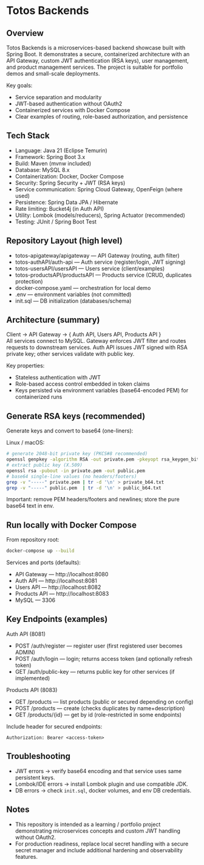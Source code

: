 # Totos Backends

## Overview

Totos Backends is a microservices-based backend showcase built with Spring Boot. It demonstrates a secure, containerized architecture with an API Gateway, custom JWT authentication (RSA keys), user management, and product management services. The project is suitable for portfolio demos and small-scale deployments.

Key goals:
- Service separation and modularity
- JWT-based authentication without OAuth2
- Containerized services with Docker Compose
- Clear examples of routing, role-based authorization, and persistence

## Tech Stack

- Language: Java 21 (Eclipse Temurin)
- Framework: Spring Boot 3.x
- Build: Maven (mvnw included)
- Database: MySQL 8.x
- Containerization: Docker, Docker Compose
- Security: Spring Security + JWT (RSA keys)
- Service communication: Spring Cloud Gateway, OpenFeign (where used)
- Persistence: Spring Data JPA / Hibernate
- Rate limiting: Bucket4j (in Auth API)
- Utility: Lombok (models/reducers), Spring Actuator (recommended)
- Testing: JUnit / Spring Boot Test

## Repository Layout (high level)

- totos-apigateway/apigateway — API Gateway (routing, auth filter)
- totos-authAPI/auth-api — Auth service (register/login, JWT signing)
- totos-usersAPI/usersAPI — Users service (client/examples)
- totos-productsAPI/productsAPI — Products service (CRUD, duplicates protection)
- docker-compose.yaml — orchestration for local demo
- .env — environment variables (not committed)
- init.sql — DB initialization (databases/schema)

## Architecture (summary)

Client -> API Gateway -> { Auth API, Users API, Products API }  
All services connect to MySQL. Gateway enforces JWT filter and routes requests to downstream services. Auth API issues JWT signed with RSA private key; other services validate with public key.

Key properties:
- Stateless authentication with JWT
- Role-based access control embedded in token claims
- Keys persisted via environment variables (base64-encoded PEM) for containerized runs

## Generate RSA keys (recommended)

Generate keys and convert to base64 (one-liners):

Linux / macOS:
```bash
# generate 2048-bit private key (PKCS#8 recommended)
openssl genpkey -algorithm RSA -out private.pem -pkeyopt rsa_keygen_bits:2048
# extract public key (X.509)
openssl rsa -pubout -in private.pem -out public.pem
# base64 single-line values (no headers/footers)
grep -v "-----" private.pem | tr -d '\n' > private_b64.txt
grep -v "-----" public.pem  | tr -d '\n' > public_b64.txt
```

Important: remove PEM headers/footers and newlines; store the pure base64 text in env.

## Run locally with Docker Compose

From repository root:

```bash
docker-compose up --build
```

Services and ports (defaults):
- API Gateway — http://localhost:8080
- Auth API — http://localhost:8081
- Users API — http://localhost:8082
- Products API — http://localhost:8083
- MySQL — 3306

## Key Endpoints (examples)

Auth API (8081)
- POST /auth/register — register user (first registered user becomes ADMIN)
- POST /auth/login — login; returns access token (and optionally refresh token)
- GET /auth/public-key — returns public key for other services (if implemented)

Products API (8083)
- GET /products — list products (public or secured depending on config)
- POST /products — create (checks duplicates by name+description)
- GET /products/{id} — get by id (role-restricted in some endpoints)

Include header for secured endpoints:
```
Authorization: Bearer <access-token>
```

## Troubleshooting

- JWT errors → verify base64 encoding and that service uses same persistent keys.
- Lombok/IDE errors → install Lombok plugin and use compatible JDK.
- DB errors → check `init.sql`, docker volumes, and env DB credentials.

## Notes

- This repository is intended as a learning / portfolio project demonstrating microservices concepts and custom JWT handling without OAuth2.
- For production readiness, replace local secret handling with a secure secret manager and include additional hardening and observability features.
